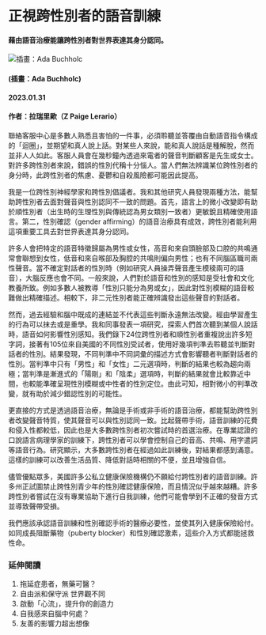 # 正視跨性別者的語音訓練

#### 藉由語音治療能讓跨性別者對世界表達其身分認同。

![插畫：Ada Buchholc](https://scientieic-american-media.s3.ap-northeast-1.amazonaws.com/posts/2023/10/69feba5a-53ee-4f9b-aeb8-9804a65c08fc.jpg)
#### (插畫：Ada Buchholc)

#### 2023.01.31

#### 作者：拉瑞里歐（Z Paige Lerario）

聯絡客服中心是多數人熟悉且害怕的一件事，必須聆聽並答覆由自動語音指令構成的「迴圈」，並期望和真人說上話。對某些人來說，能和真人說話是種解脫，然而並非人人如此。客服人員會在幾秒鐘內透過來電者的聲音判斷顧客是先生或女士。對許多跨性別者來說，錯誤的性別代稱十分惱人。當人們無法辨識某位跨性別者的身分時，此跨性別者的焦慮、憂鬱和自殺風險都可能因此提高。

我是一位跨性別神經學家和跨性別倡議者。我和其他研究人員發現兩種方法，能幫助跨性別者去面對聲音與性別認同不一致的問題。首先，語言上的微小改變即有助於順性別者（出生時的生理性別與傳統認為男女類別一致者）更敏銳且精確使用語言。第二，性別確認（gender affirming）的語音治療具有成效，跨性別者能利用這項重要工具去對世界表達其身分認同。

許多人會把特定的語音特徵歸屬為男性或女性，高音和來自頭臉部及口腔的共鳴通常會聯想到女性，低音和來自喉部及胸腔的共鳴則偏向男性；也有不同腦區職司兩性聲音。當不確定對話者的性別時（例如研究人員操弄聲音產生模稜兩可的語音），大腦反應也會不同。一般來說，人們對於語音和性別的感知是受社會和文化教養所致。例如多數人被教導「性別只能分為男或女」，因此對性別模糊的語音較難做出精確描述。相較下，非二元性別者能正確辨識發出這些聲音的對話者。

然而，過去經驗和腦中既成的連結並不代表這些判斷永遠無法改變。經由學習產生的行為可以抹去或是重學。我和同事發表一項研究，探索人們首次聽到某個人說話時，語音如何影響性別感知。我們錄下24位跨性別者和順性別者重複說出許多短字詞，接著有105位來自美國的不同性別受試者，使用好幾項判準去聆聽並判斷對話者的性別。結果發現，不同判準中不同詞彙的描述方式會影響聽者判斷對話者的性別。當判準中只有「男性」和「女性」二元選項時，判斷的結果也較為趨向兩極；當判準是漸進式的「陽剛」和「陰柔」選項時，判斷的結果就會比較靠近中間，也較能準確呈現性別模糊或中性者的性別定位。由此可知，相對微小的判準改變，就有助於減少錯認性別的可能性。

更直接的方式是透過語音治療，無論是手術或非手術的語音治療，都能幫助跨性別者改變聲音特質，使其聲音可以與性別認同一致。比起聲帶手術，語音訓練的花費和侵入性都較低，因此也是大多數跨性別者初次嘗試時的首選治療。在專業認證的口說語言病理學家的訓練下，跨性別者可以學會控制自己的音高、共鳴、用字遣詞等語音行為。研究顯示，大多數跨性別者在經過如此訓練後，對結果都感到滿意。這樣的訓練可以改善生活品質、降低對話時相關的不便，並且增強自信。

儘管優點眾多，美國許多公私立健康保險機構仍不願給付跨性別者的語音訓練。許多州正試圖禁止跨性別青少年的性別確認健康保險，而且情況似乎越來越糟。許多跨性別者嘗試在沒有專業協助下進行自我訓練，他們可能會學到不正確的發音方式並導致聲帶受損。

我們應該承認語音訓練和性別確認手術的醫療必要性，並使其列入健康保險給付。如同成長阻斷藥物（puberty blocker）和性別確認激素，這些介入方式都能拯救性命。

### 延伸閱讀

1. 拖延症患者，無藥可醫？
2. 自由派和保守派 世界觀不同
3. 啟動「心流」，提升你的創造力
4. 自我感來自腦中何處？
5. 友善的影響力超出想像